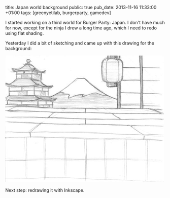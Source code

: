 title: Japan world background
public: true
pub_date: 2013-11-16 11:33:00 +01:00
tags: [greenyetilab, burgerparty, gamedev]

I started working on a third world for Burger Party: Japan. I don't have much
for now, except for the ninja I drew a long time ago, which I need to redo using
flat shading.

Yesterday I did a bit of sketching and came up with this drawing for the
background:

[![Sketch for Japan background](thumb-japan-background-sketch.jpg)](japan-background-sketch.jpg)

Next step: redrawing it with Inkscape.

